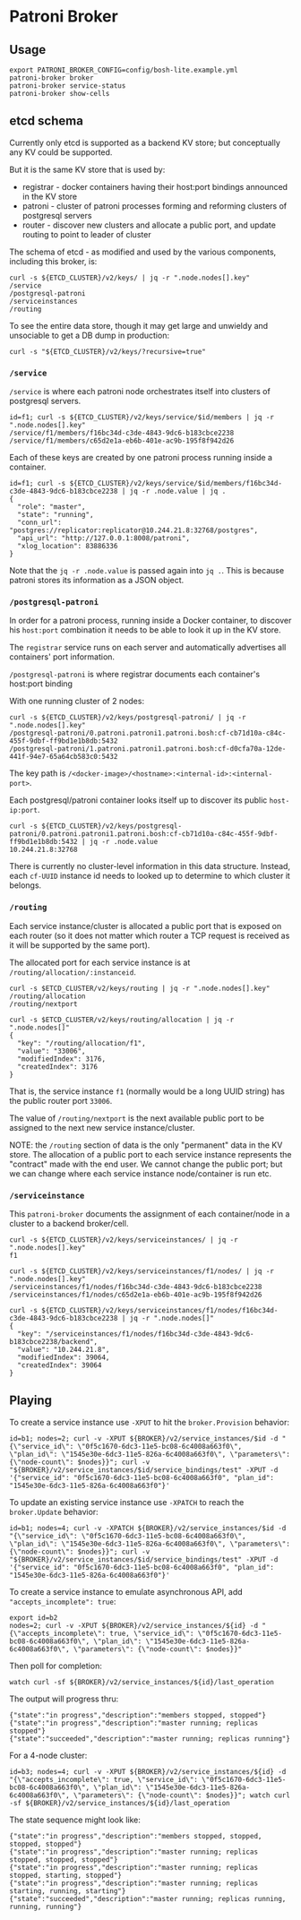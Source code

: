 Patroni Broker
==============

Usage
-----

```
export PATRONI_BROKER_CONFIG=config/bosh-lite.example.yml
patroni-broker broker
patroni-broker service-status
patroni-broker show-cells
```

etcd schema
-----------

Currently only etcd is supported as a backend KV store; but conceptually any KV could be supported.

But it is the same KV store that is used by:

-	registrar - docker containers having their host:port bindings announced in the KV store
-	patroni - cluster of patroni processes forming and reforming clusters of postgresql servers
-	router - discover new clusters and allocate a public port, and update routing to point to leader of cluster

The schema of etcd - as modified and used by the various components, including this broker, is:

```
curl -s ${ETCD_CLUSTER}/v2/keys/ | jq -r ".node.nodes[].key"
/service
/postgresql-patroni
/serviceinstances
/routing
```

To see the entire data store, though it may get large and unwieldy and unsociable to get a DB dump in production:

```
curl -s "${ETCD_CLUSTER}/v2/keys/?recursive=true"
```

### `/service`

`/service` is where each patroni node orchestrates itself into clusters of postgresql servers.

```
id=f1; curl -s ${ETCD_CLUSTER}/v2/keys/service/$id/members | jq -r ".node.nodes[].key"
/service/f1/members/f16bc34d-c3de-4843-9dc6-b183cbce2238
/service/f1/members/c65d2e1a-eb6b-401e-ac9b-195f8f942d26
```

Each of these keys are created by one patroni process running inside a container.

```
id=f1; curl -s ${ETCD_CLUSTER}/v2/keys/service/$id/members/f16bc34d-c3de-4843-9dc6-b183cbce2238 | jq -r .node.value | jq .
{
  "role": "master",
  "state": "running",
  "conn_url": "postgres://replicator:replicator@10.244.21.8:32768/postgres",
  "api_url": "http://127.0.0.1:8008/patroni",
  "xlog_location": 83886336
}
```

Note that the `jq -r .node.value` is passed again into `jq .`. This is because patroni stores its information as a JSON object.

### `/postgresql-patroni`

In order for a patroni process, running inside a Docker container, to discover his `host:port` combination it needs to be able to look it up in the KV store.

The `registrar` service runs on each server and automatically advertises all containers' port information.

`/postgresql-patroni` is where registrar documents each container's host:port binding

With one running cluster of 2 nodes:

```
curl -s ${ETCD_CLUSTER}/v2/keys/postgresql-patroni/ | jq -r ".node.nodes[].key"
/postgresql-patroni/0.patroni.patroni1.patroni.bosh:cf-cb71d10a-c84c-455f-9dbf-ff9bd1e1b8db:5432
/postgresql-patroni/1.patroni.patroni1.patroni.bosh:cf-d0cfa70a-12de-441f-94e7-65a64cb583c0:5432
```

The key path is `/<docker-image>/<hostname>:<internal-id>:<internal-port>`.

Each postgresql/patroni container looks itself up to discover its public `host-ip:port`.

```
curl -s ${ETCD_CLUSTER}/v2/keys/postgresql-patroni/0.patroni.patroni1.patroni.bosh:cf-cb71d10a-c84c-455f-9dbf-ff9bd1e1b8db:5432 | jq -r .node.value
10.244.21.8:32768
```

There is currently no cluster-level information in this data structure. Instead, each `cf-UUID` instance id needs to looked up to determine to which cluster it belongs.

### `/routing`

Each service instance/cluster is allocated a public port that is exposed on each router (so it does not matter which router a TCP request is received as it will be supported by the same port).

The allocated port for each service instance is at `/routing/allocation/:instanceid`.

```
curl -s $ETCD_CLUSTER/v2/keys/routing | jq -r ".node.nodes[].key"
/routing/allocation
/routing/nextport

curl -s $ETCD_CLUSTER/v2/keys/routing/allocation | jq -r ".node.nodes[]"
{
  "key": "/routing/allocation/f1",
  "value": "33006",
  "modifiedIndex": 3176,
  "createdIndex": 3176
}
```

That is, the service instance `f1` (normally would be a long UUID string) has the public router port `33006`.

The value of `/routing/nextport` is the next available public port to be assigned to the next new service instance/cluster.

NOTE: the `/routing` section of data is the only "permanent" data in the KV store. The allocation of a public port to each service instance represents the "contract" made with the end user. We cannot change the public port; but we can change where each service instance node/container is run etc.

### `/serviceinstance`

This `patroni-broker` documents the assignment of each container/node in a cluster to a backend broker/cell.

```
curl -s ${ETCD_CLUSTER}/v2/keys/serviceinstances/ | jq -r ".node.nodes[].key"
f1
```

```
curl -s ${ETCD_CLUSTER}/v2/keys/serviceinstances/f1/nodes/ | jq -r ".node.nodes[].key"
/serviceinstances/f1/nodes/f16bc34d-c3de-4843-9dc6-b183cbce2238
/serviceinstances/f1/nodes/c65d2e1a-eb6b-401e-ac9b-195f8f942d26
```

```
curl -s ${ETCD_CLUSTER}/v2/keys/serviceinstances/f1/nodes/f16bc34d-c3de-4843-9dc6-b183cbce2238 | jq -r ".node.nodes[]"
{
  "key": "/serviceinstances/f1/nodes/f16bc34d-c3de-4843-9dc6-b183cbce2238/backend",
  "value": "10.244.21.8",
  "modifiedIndex": 39064,
  "createdIndex": 39064
}
```

Playing
-------

To create a service instance use `-XPUT` to hit the `broker.Provision` behavior:

```
id=b1; nodes=2; curl -v -XPUT ${BROKER}/v2/service_instances/$id -d "{\"service_id\": \"0f5c1670-6dc3-11e5-bc08-6c4008a663f0\", \"plan_id\": \"1545e30e-6dc3-11e5-826a-6c4008a663f0\", \"parameters\": {\"node-count\": $nodes}}"; curl -v "${BROKER}/v2/service_instances/$id/service_bindings/test" -XPUT -d '{"service_id": "0f5c1670-6dc3-11e5-bc08-6c4008a663f0", "plan_id": "1545e30e-6dc3-11e5-826a-6c4008a663f0"}'
```

To update an existing service instance use `-XPATCH` to reach the `broker.Update` behavior:

```
id=b1; nodes=4; curl -v -XPATCH ${BROKER}/v2/service_instances/$id -d "{\"service_id\": \"0f5c1670-6dc3-11e5-bc08-6c4008a663f0\", \"plan_id\": \"1545e30e-6dc3-11e5-826a-6c4008a663f0\", \"parameters\": {\"node-count\": $nodes}}"; curl -v "${BROKER}/v2/service_instances/$id/service_bindings/test" -XPUT -d '{"service_id": "0f5c1670-6dc3-11e5-bc08-6c4008a663f0", "plan_id": "1545e30e-6dc3-11e5-826a-6c4008a663f0"}'
```

To create a service instance to emulate asynchronous API, add `"accepts_incomplete": true`:

```
export id=b2
nodes=2; curl -v -XPUT ${BROKER}/v2/service_instances/${id} -d "{\"accepts_incomplete\": true, \"service_id\": \"0f5c1670-6dc3-11e5-bc08-6c4008a663f0\", \"plan_id\": \"1545e30e-6dc3-11e5-826a-6c4008a663f0\", \"parameters\": {\"node-count\": $nodes}}"
```

Then poll for completion:

```
watch curl -sf ${BROKER}/v2/service_instances/${id}/last_operation
```

The output will progress thru:

```
{"state":"in progress","description":"members stopped, stopped"}
{"state":"in progress","description":"master running; replicas stopped"}
{"state":"succeeded","description":"master running; replicas running"}
```

For a 4-node cluster:

```
id=b3; nodes=4; curl -v -XPUT ${BROKER}/v2/service_instances/${id} -d "{\"accepts_incomplete\": true, \"service_id\": \"0f5c1670-6dc3-11e5-bc08-6c4008a663f0\", \"plan_id\": \"1545e30e-6dc3-11e5-826a-6c4008a663f0\", \"parameters\": {\"node-count\": $nodes}}"; watch curl -sf ${BROKER}/v2/service_instances/${id}/last_operation
```

The state sequence might look like:

```
{"state":"in progress","description":"members stopped, stopped, stopped, stopped"}
{"state":"in progress","description":"master running; replicas stopped, stopped, stopped"}
{"state":"in progress","description":"master running; replicas stopped, starting, stopped"}
{"state":"in progress","description":"master running; replicas starting, running, starting"}
{"state":"succeeded","description":"master running; replicas running, running, running"}
```
